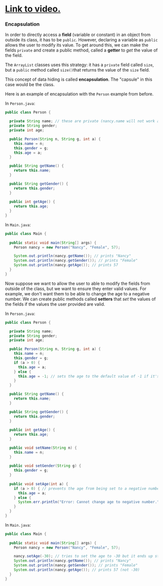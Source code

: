 # [Link to video.](https://www.youtube.com/watch?v=KN07rl16w2M&list=PLVD25niNi0Bklbh7Po--kFFLXFxxoIDUJ&index=23)

### Encapsulation

In order to directly access a **field** (variable or constant) in an object from outside its class, it has to be `public`. However, declaring a variable as `public` allows the user to modify its value. To get around this, we can make the fields `private` and create a public method, called a **getter** to *get* the value of the field.

The `ArrayList` classes uses this strategy: it has a `private` field called `size`, but a `public` method called `size()`that returns the value of the `size` field.

This concept of data hiding is called **encapsulation**. The "capsule" in this case would be the class.

Here is an example of encapsulation with the `Person` example from before.

In `Person.java`:

```java
public class Person {

  private String name; // these are private (nancy.name will not work anymore)
  private String gender;
  private int age;

  public Person(String n, String g, int a) {
    this.name = n;
    this.gender = g;
    this.age = a;
  }

  public String getName() {
    return this.name;
  }

  public String getGender() {
    return this.gender;
  }
	
  public int getAge() {
    return this.age;
  }
} 
```


In `Main.java`:

```java
public class Main {
	
  public static void main(String[] args) {
    Person nancy = new Person("Nancy", "Female", 57);

    System.out.println(nancy.getName()); // prints "Nancy"
    System.out.println(nancy.getGender()); // prints "Female"
    System.out.println(nancy.getAge()); // prints 57
  }
} 
```

Now suppose we want to allow the user to able to modify the fields from outside of the class, but we want to ensure they enter valid values. For example, we don't want them to be able to change the age to a negative number. We can create public methods called **setters** that *set* the values of the fields if the values the user provided are valid.

In `Person.java`:

```java
public class Person {

  private String name;
  private String gender;
  private int age;

  public Person(String n, String g, int a) {
    this.name = n;
    this.gender = g;
    if (a > 0) { 
      this.age = a;
    } else {
      this.age = -1; // sets the age to the default value of -1 if it's negative
    }
  }

  public String getName() {
    return this.name;
  }

  public String getGender() {
    return this.gender;
  }
	
  public int getAge() {
    return this.age;
  }

  public void setName(String n) {
    this.name = n;
  }
	
  public void setGender(String g) {
    this.gender = g;
  }
	
  public void setAge(int a) {
    if (a > 0) { // prevents the age from being set to a negative number
      this.age = a;
    } else {
      System.err.println("Error: Cannot change age to negative number.");
    }
  }
} 
```

In `Main.java`:

```java
public class Main {
	
  public static void main(String[] args) {
    Person nancy = new Person("Nancy", "Female", 57);

    nancy.setAge(-30); // tries to set the age to -30 but it ends up staying at 57
    System.out.println(nancy.getName()); // prints "Nancy"
    System.out.println(nancy.getGender()); // prints "Female"
    System.out.println(nancy.getAge()); // prints 57 (not -30)
  }
} 
```
